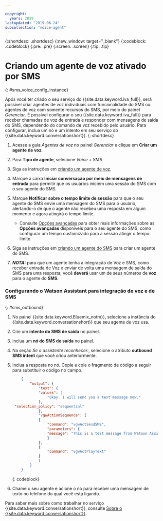 ```yaml
---

copyright:
  years: 2019
lastupdated: "2019-06-24"
subcollection: "voice-agent"
---
```


{:shortdesc: .shortdesc}
{:new_window: target="_blank"}
{:codeblock: .codeblock}
{:pre: .pre}
{:screen: .screen}
{:tip: .tip}

# Criando um agente de voz ativado por SMS
{: #sms_voice_config_instance}

Após você ter criado o seu serviço do {{site.data.keyword.iva_full}}, será possível criar agentes de voz individuais com funcionalidade do SMS ou agentes de voz com somente recursos do SMS, por meio do painel _Gerenciar_. É possível configurar o seu {{site.data.keyword.iva_full}} para receber chamadas de voz de entrada e responder com mensagens de saída do SMS, dependendo do comando de voz recebido pelo usuário. Para configurar, inclua um nó e um intento em seu serviço do {{site.data.keyword.conversationshort}}.
{: shortdesc}


1. Acesse a guia _Agentes de voz_ no painel _Gerenciar_ e clique em **Criar um agente de voz**.

1. Para **Tipo de agente**, selecione _Voice + SMS_.

1. Siga as instruções em [criando um agente de voz](/docs/services/voice-agent?topic=voice-agent-config_instance).

1. Marque a caixa **Iniciar conversação por meio de mensagens de entrada** para permitir que os usuários iniciem uma sessão do SMS com o seu agente do SMS.

1. Marque **Notificar sobre o tempo limite de sessão** para que o seu agente do SMS envie uma mensagem do SMS para o usuário, alertando-o de que o agente não recebeu uma resposta em algum momento e agora atingirá o tempo limite. 

   - Consulte [Opções avançadas](/docs/services/voice-agent?topic=voice-agent-sms_config_instance#sms_advanced) para obter mais informações sobre as **Opções avançadas** disponíveis para o seu agente do SMS, como configurar um tempo customizado para a sessão atingir o tempo limite.

1. Siga as instruções em [criando um agente do SMS](/docs/services/voice-agent?topic=voice-agent-sms_config_instance) para criar um agente do SMS.

1. _**NOTA:**_ para que um agente tenha a integração de Voz e SMS, como receber entrada de Voz e enviar de volta uma mensagem de saída do SMS para uma resposta, você **deverá** usar um de seus números de **voz** para o agente do **SMS**.

### Configurando o Watson Assistant para integração de voz e de SMS
{: #sms_outbound}

1. No painel {{site.data.keyword.Bluemix_notm}}, selecione a instância do {{site.data.keyword.conversationshort}} que seu agente de voz usa.

1. Crie um **intento do SMS de saída** no painel.

1. Inclua um **nó do SMS de saída** no painel.

1. Na seção _Se o assistente reconhecer:_, selecione o atributo **outbound SMS intent** que você criou anteriormente.

1. Inclua a resposta no nó. Copie e cole o fragmento de código a seguir para substituir o código no campo.

    ```json
        {
            "output": {
                "text": {
                "values": [
                    "Okay. I will send you a text message now."
                ],
     "selection_policy": "sequential"
                },
                "vgwActionSequence": [
                {
                    "command": "vgwActSendSMS",
                    "parameters": {
                    "message": "This is a test message from Watson Assistant"
                    }
                },
                {
                    "command": "vgwActPlayText"
                }
                ]
            }
        }
    ```
    {: codeblock}


1. Chame o seu agente e acione o nó para receber uma mensagem de texto no telefone do qual você está ligando. 

Para saber mais sobre como trabalhar no serviço {{site.data.keyword.conversationshort}}, consulte [Sobre o {{site.data.keyword.conversationshort}}](/docs/services/assistant?topic=assistant-index#indext).

